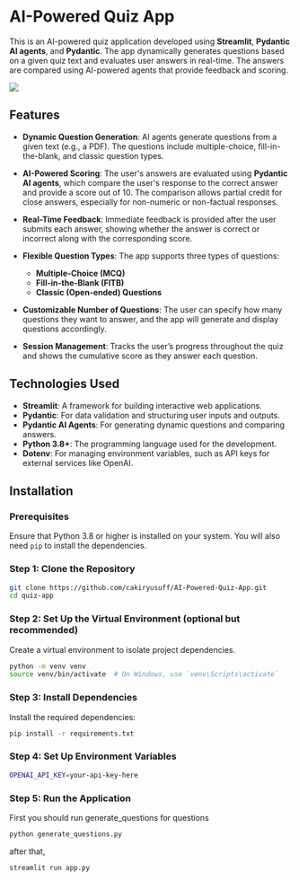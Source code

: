 # AI-Powered Quiz App

This is an AI-powered quiz application developed using **Streamlit**, **Pydantic AI agents**, and **Pydantic**. The app dynamically generates questions based on a given quiz text and evaluates user answers in real-time. The answers are compared using AI-powered agents that provide feedback and scoring.

![](https://github.com/cakiryusuff/AI-Powered-Quiz-App/blob/main/readme_sources/projectvideo.gif)

## Features

- **Dynamic Question Generation**: AI agents generate questions from a given text (e.g., a PDF). The questions include multiple-choice, fill-in-the-blank, and classic question types.

- **AI-Powered Scoring**: The user's answers are evaluated using **Pydantic AI agents**, which compare the user's response to the correct answer and provide a score out of 10. The comparison allows partial credit for close answers, especially for non-numeric or non-factual responses.

- **Real-Time Feedback**: Immediate feedback is provided after the user submits each answer, showing whether the answer is correct or incorrect along with the corresponding score.

- **Flexible Question Types**: The app supports three types of questions:
  - **Multiple-Choice (MCQ)**
  - **Fill-in-the-Blank (FITB)**
  - **Classic (Open-ended) Questions**

- **Customizable Number of Questions**: The user can specify how many questions they want to answer, and the app will generate and display questions accordingly.

- **Session Management**: Tracks the user’s progress throughout the quiz and shows the cumulative score as they answer each question.

## Technologies Used

- **Streamlit**: A framework for building interactive web applications.
- **Pydantic**: For data validation and structuring user inputs and outputs.
- **Pydantic AI Agents**: For generating dynamic questions and comparing answers.
- **Python 3.8+**: The programming language used for the development.
- **Dotenv**: For managing environment variables, such as API keys for external services like OpenAI.

## Installation

### Prerequisites
Ensure that Python 3.8 or higher is installed on your system. You will also need `pip` to install the dependencies.

### Step 1: Clone the Repository

```bash
git clone https://github.com/cakiryusuff/AI-Powered-Quiz-App.git
cd quiz-app
```
### Step 2: Set Up the Virtual Environment (optional but recommended)

Create a virtual environment to isolate project dependencies.

```bash
python -m venv venv
source venv/bin/activate  # On Windows, use `venv\Scripts\activate`
```

### Step 3: Install Dependencies

Install the required dependencies:
```bash
pip install -r requirements.txt
```
### Step 4: Set Up Environment Variables

```bash
OPENAI_API_KEY=your-api-key-here
```
### Step 5: Run the Application
First you should run generate_questions for questions

```bash
python generate_questions.py
```

after that,

```bash
streamlit run app.py
```
